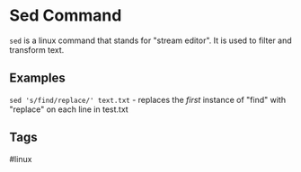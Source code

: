 # Sed Command

`sed` is a linux command that stands for "stream editor". It is used to filter and transform text.   

## Examples
`sed 's/find/replace/' text.txt` - replaces the *first* instance of "find" with "replace" on each line in test.txt


## Tags
#linux
